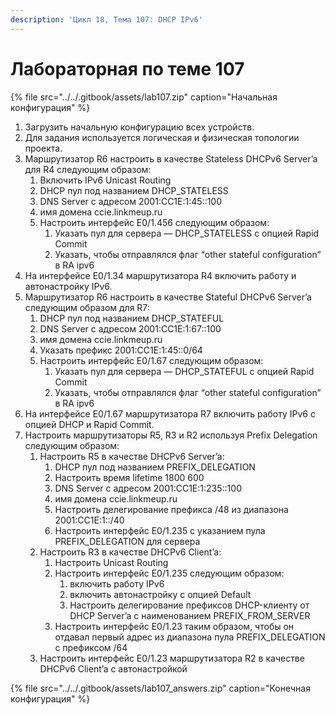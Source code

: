 ```yaml
---
description: 'Цикл 18, Тема 107: DHCP IPv6'
---
```


# Лабораторная по теме 107

{% file src="../../.gitbook/assets/lab107.zip" caption="Начальная конфигурация" %}

1. Загрузить начальную конфигурацию всех устройств.
2. Для задания используется логическая и физическая топологии проекта.
3. Маршрутизатор R6 настроить в качестве Stateless DHCPv6 Server’a для R4 следующим образом:
   1. Включить IPv6 Unicast Routing
   2. DHCP пул под названием DHCP\_STATELESS
   3. DNS Server c адресом 2001:CC1E:1:45::100
   4. имя домена ccie.linkmeup.ru
   5. Настроить интерфейс E0/1.456 следующим образом:
      1. Указать пул для сервера — DHCP\_STATELESS с опцией Rapid Commit
      2. Указать, чтобы отправлялся флаг “other stateful configuration” в RA ipv6
4. На интерфейсе E0/1.34 маршрутизатора R4 включить работу и автонастройку IPv6.
5. Маршрутизатор R6 настроить в качестве Stateful DHCPv6 Server’a следующим образом для R7:
   1. DHCP пул под названием DHCP\_STATEFUL
   2. DNS Server c адресом 2001:CC1E:1:67::100
   3. имя домена ccie.linkmeup.ru
   4. Указать префикс 2001:CC1E:1:45::0/64
   5. Настроить интерфейс E0/1.67 следующим образом:
      1. Указать пул для сервера — DHCP\_STATEFUL с опцией Rapid Commit
      2. Указать, чтобы отправлялся флаг “other stateful configuration” в RA ipv6
6. На интерфейсе E0/1.67 маршрутизатора R7 включить работу IPv6 c опцией DHCP и Rapid Commit.
7. Настроить маршрутизаторы R5, R3 и R2 используя Prefix Delegation следующим образом:
   1. Настроить R5 в качестве DHCPv6 Server’a:
      1. DHCP пул под названием PREFIX\_DELEGATION
      2. Настроить время lifetime 1800 600
      3. DNS Server c адресом 2001:CC1E:1:235::100
      4. имя домена ccie.linkmeup.ru
      5. Настроить делегирование префикса /48 из диапазона 2001:CC1E:1::/40
      6. Настроить интерфейс E0/1.235 с указанием пула PREFIX\_DELEGATION для сервера
   2. Настроить R3 в качестве DHCPv6 Client’a:
      1. Настроить Unicast Routing
      2. Настроить интерфейс E0/1.235 следующим образом:
         1. включить работу IPv6
         2. включить автонастройку с опцией Default
         3. Настроить делегирование префиксов DHCP-клиенту от DHCP Server’a с наименованием PREFIX\_FROM\_SERVER
      3. Настроить интерфейс E0/1.23 таким образом, чтобы он отдавал первый адрес из диапазона пула PREFIX\_DELEGATION с префиксом /64
   3. Настроить интерфейс E0/1.23 маршрутизатора R2 в качестве DHCPv6 Client’a с автонастройкой

{% file src="../../.gitbook/assets/lab107\_answers.zip" caption="Конечная конфигурация" %}

